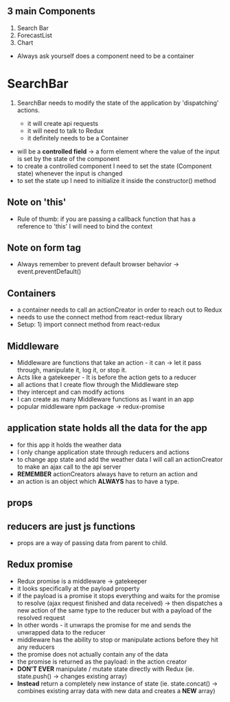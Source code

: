 ## 3 main Components

1) Search Bar
2) ForecastList
3) Chart

- Always ask yourself does a component need to be a container
  
# SearchBar

1) SearchBar needs to modify the state of the application by 'dispatching' actions.

   - it will create api requests
   - it will need to talk to Redux
   - it definitely needs to be a Container

- will be a **controlled field** -> a form element where the value of the input is set by the state of the component
- to create a controlled component I need to set the state (Component state) whenever the input is changed
- to set the state up I need to initialize it inside the constructor() method

## Note on 'this'

- Rule of thumb: if you are passing a callback function that has a reference to 'this' I will need to bind the context

## Note on form tag

- Always remember to prevent default browser behavior -> event.preventDefault()

## Containers

- a container needs to call an actionCreator in order to reach out to Redux
- needs to use the connect method from react-redux library
- Setup: 1) import connect method from react-redux

## Middleware

- Middleware are functions that take an action - it can -> let it pass through, manipulate it, log it, or stop it.
- Acts like a gatekeeper - It is before the action gets to a reducer
- all actions that I create flow through the Middleware step
- they intercept and can modify actions
- I can create as many Middleware functions as I want in an app
- popular middleware npm package -> redux-promise
  
  
## application state holds all the data for the app

- for this app it holds the weather data
- I only change application state through reducers and actions
- to change app state and add the weather data I will call an actionCreator to make an ajax call to the api server
- **REMEMBER** actionCreators always have to return an action and 
- an action is an object which **ALWAYS** has to have a type.

## props

## reducers are just js functions

- props are a way of passing data from parent to child.

## Redux promise

- Redux promise is a middleware -> gatekeeper
- it looks specifically at the payload property
- if the payload is a promise it stops everything and waits for the promise to resolve (ajax request finished and data received) -> then dispatches a new action of the same type to the reducer but with a payload of the resolved request
- In other words - it unwraps the promise for me and sends the unwrapped data to the reducer
- middleware has the ability to stop or manipulate actions before they hit any reducers
- the promise does not actually contain any of the data
- the promise is returned as the payload: in the action creator
- **DON'T EVER** manipulate / mutate state directly with Redux (ie. state.push() -> changes existing array)
- **Instead** return a completely new instance of state (ie. state.concat() -> combines existing array data with new data and creates a **NEW** array)